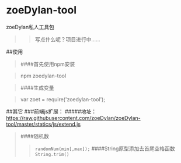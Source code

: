 # zoeDylan-tool
zoeDylan私人工具包


>>写点什么呢？项目进行中……

##使用

>####首先使用npm安装

>   npm zoedylan-tool

>####生成变量

>   var zoet = require('zoedylan-tool');

##其它
###前端js扩展：
#####地址：https://raw.githubusercontent.com/zoeDylan/zoeDylan-tool/master/statics/js/extend.js
>####随机数
>>```randomNum(min[,max]);```
>####String原型添加去首尾空格函数
>>```String.trim()```